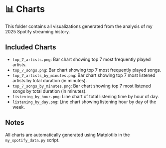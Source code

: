 # 📊 Charts

This folder contains all visualizations generated from the analysis of my 2025 Spotify streaming history.

## Included Charts

- `top_7_artists.png`: Bar chart showing top 7 most frequently played artists.
- `top_7_songs.png`: Bar chart showing top 7 most frequently played songs.
- `top_7_artists_by_minutes.png`: Bar chart showing top 7 most listened artists by total duration (in minutes).
- `top_7_songs_by_minutes.png`: Bar chart showing top 7 most listened songs by total duration (in minutes).
- `listening_by_hour.png`: Line chart of total listening time by hour of day.
- `listening_by_day.png`: Line chart showing listening hour by day of the week.

## Notes

All charts are automatically generated using Matplotlib in the `my_spotify_data.py` script.
